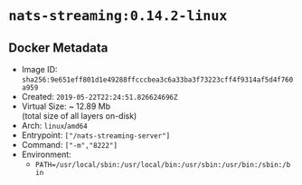 # `nats-streaming:0.14.2-linux`

## Docker Metadata

- Image ID: `sha256:9e651eff801d1e49288ffcccbea3c6a33ba3f73223cff4f9314af5d4f760a959`
- Created: `2019-05-22T22:24:51.826624696Z`
- Virtual Size: ~ 12.89 Mb  
  (total size of all layers on-disk)
- Arch: `linux`/`amd64`
- Entrypoint: `["/nats-streaming-server"]`
- Command: `["-m","8222"]`
- Environment:
  - `PATH=/usr/local/sbin:/usr/local/bin:/usr/sbin:/usr/bin:/sbin:/bin`
